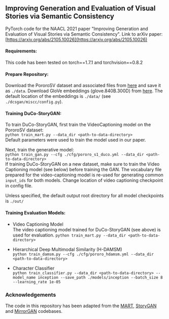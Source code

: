 ## Improving Generation and Evaluation of Visual Stories via Semantic Consistency

PyTorch code for the NAACL 2021 paper "Improving Generation and Evaluation of Visual Stories via Semantic Consistency".
Link to arXiv paper: [https://arxiv.org/abs/2105.10026](https://arxiv.org/abs/2105.10026)

#### Requirements:
This code has been tested on torch==1.7.1 and torchvision==0.8.2

#### Prepare Repository:
 Download the PororoSV dataset and associated files from [here](https://drive.google.com/file/d/1BqKizOZn4o4dbwNGK7ThCDnNEOVAolnf/view?usp=sharing) and save it as ```./data```.
 Download GloVe embeddings (glove.840B.300D) from [here](https://nlp.stanford.edu/projects/glove/). The default location of the embeddings is ```./data/``` (see ```./dcsgan/miscc/config.py```). 

#### Training DuCo-StoryGAN:

To train DuCo-StoryGAN, first train the VideoCaptioning model on the PororoSV dataset:\
```python train_mart.py --data_dir <path-to-data-directory>```\
Default parameters were used to train the model used in our paper.

Next, train the generative model:\
```python train_gan.py --cfg ./cfg/pororo_s1_duco.yml --data_dir <path-to-data-directory>```\
If training DuCo-StoryGAN on a new dataset, make sure to train the Video Captioning model (see below) before training the GAN. The vocabulary file prepared for the video-captioning model is re-used for generating common ```input_ids``` for both models. Change location of video captioning checkpoint in config file.
    
Unless specified, the default output root directory for all model checkpoints is ```./out/```


#### Training Evaluation Models:
* Video Captioning Model\
The video captioning model trained for DuCo-StoryGAN (see above) is used for evaluation.
```python train_mart.py --data_dir <path-to-data-directory>```

* Hierarchical Deep Multimodal Similarity (H-DAMSM)\
```python train_damsm.py --cfg ./cfg/pororo_hdamsm.yml --data_dir <path-to-data-directory>```
    
* Character Classifier\
```python train_classifier.py --data_dir <path-to-data-directory> --model_name inception --save_path ./models/inception --batch_size 8 --learning_rate 1e-05```


### Acknowledgements
The code in this repository has been adapted from the [MART](https://github.com/jayleicn/recurrent-transformer), [StoryGAN](https://github.com/yitong91/StoryGAN) and [MirrorGAN](https://github.com/qiaott/MirrorGAN) codebases.